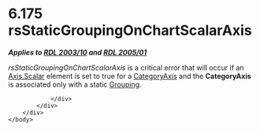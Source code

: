 <html dir="LTR" xmlns:mshelp="http://msdn.microsoft.com/mshelp" xmlns:ddue="http://ddue.schemas.microsoft.com/authoring/2003/5" xmlns:xlink="http://www.w3.org/1999/xlink" xmlns:tool="http://www.microsoft.com/tooltip">
    <head>
        <meta http-equiv="Content-Type" content="text/html; CHARSET=utf-8"></meta>
        <meta name="save" content="history"></meta>
        <title>6.175 rsStaticGroupingOnChartScalarAxis</title>
        <xml>
            <mshelp:toctitle title="6.175 rsStaticGroupingOnChartScalarAxis"></mshelp:toctitle>
            <mshelp:rltitle title="[MS-RDL]: rsStaticGroupingOnChartScalarAxis"></mshelp:rltitle>
            <mshelp:keyword index="A" term="1880cfaa-028d-481a-8f7e-f635a8b71445"></mshelp:keyword>
            <mshelp:attr name="DCSext.ContentType" value="open specification"></mshelp:attr>
            <mshelp:attr name="AssetID" value="1880cfaa-028d-481a-8f7e-f635a8b71445"></mshelp:attr>
            <mshelp:attr name="TopicType" value="kbRef"></mshelp:attr>
            <mshelp:attr name="DCSext.Title" value="[MS-RDL]: rsStaticGroupingOnChartScalarAxis" />
        </xml>
    </head>
    <body>
        <div id="header">
            <h1 class="heading">6.175 rsStaticGroupingOnChartScalarAxis</h1>
        </div>
        <div id="mainSection">
            <div id="mainBody">
                <div id="allHistory" class="saveHistory"></div>
                <div id="sectionSection0" class="section" name="collapseableSection">
                    

<p><b><i>Applies to </i></b><a href="a7e2ad00-07c8-4f6d-80ab-3ad55df7b233.html"><b><i>RDL 2003/10</i></b></a><b><i>
and </i></b><a href="3ebe2912-4958-4832-b391-cad1f5e13338.html"><b><i>RDL 2005/01</i></b></a></p>

<p><i>rsStaticGroupingOnChartScalarAxis</i> is a critical error
that will occur if an <a href="e67f5961-5fef-4b43-b659-3864e2b34ef0.html">Axis.Scalar</a>
element is set to true for a <a href="25398c2e-1c5f-43a4-bc6f-0678aa7040ed.html">CategoryAxis</a>
and the <b>CategoryAxis</b> is associated only with a static <a href="7d574154-eefe-4fc1-8b78-3a18b9350e87.html">Grouping</a>.</p>


                </div>
            </div>
        </div>
    </body>
</html>